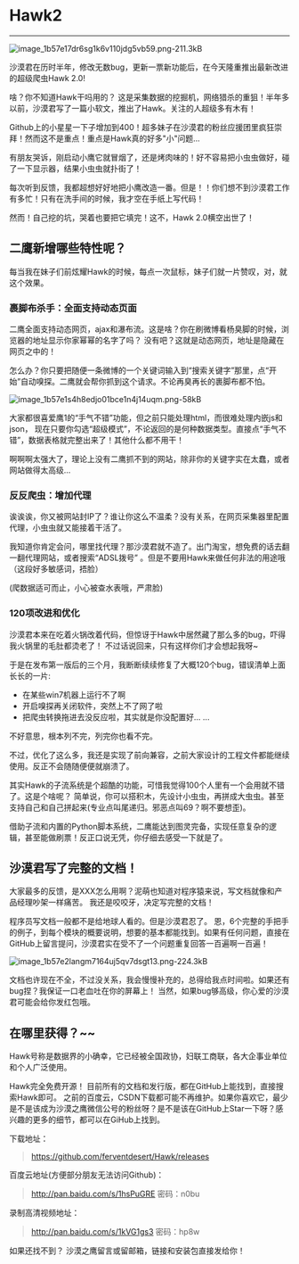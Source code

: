 # Hawk2
---

![image_1b57e17dr6sg1k6v110jdg5vb59.png-211.3kB](https://raw.githubusercontent.com/ferventdesert/Hawk/master/Docs/imgs/image_1b57e17dr6sg1k6v110jdg5vb59.png-211.3kB.png)

沙漠君在历时半年，修改无数bug，更新一票新功能后，在今天隆重推出最新改进的超级爬虫Hawk 2.0!



啥？你不知道Hawk干吗用的？ 这是采集数据的挖掘机，网络猎杀的重狙！半年多以前，沙漠君写了一篇小软文，推出了Hawk。关注的人超级多有木有！

 Github上的小星星一下子增加到400！超多妹子在沙漠君的粉丝应援团里疯狂崇拜！然而这不是重点！重点是Hawk真的好多"小"问题...

有朋友哭诉，刚启动小鹰它就冒烟了，还是烤肉味的！好不容易把小虫虫做好，碰了一下显示器，结果小虫虫就扑街了！

每次听到反馈，我都超想好好地把小鹰改造一番。但是！！你们想不到沙漠君工作有多忙！只有在洗手间的时候，我才空在手纸上写代码！

然而！自己挖的坑，哭着也要把它填完！这不，Hawk 2.0横空出世了！

## 二鹰新增哪些特性呢？

每当我在妹子们前炫耀Hawk的时候，每点一次鼠标，妹子们就一片赞叹，对，就这个效果。

### 裹脚布杀手：全面支持动态页面

二鹰全面支持动态网页，ajax和瀑布流。这是啥？你在刷微博看杨臭脚的时候，浏览器的地址显示你家幂幂的名字了吗？ 没有吧？这就是动态网页，地址是隐藏在网页之中的！

怎么办？你只要把随便一条微博的一个关键词输入到“搜索关键字”那里，点“开始”自动嗅探。二鹰就会帮你抓到这个请求。不论再臭再长的裹脚布都不怕。

![image_1b57e1s4h8edjo01bce1n4j14uqm.png-58kB](https://raw.githubusercontent.com/ferventdesert/Hawk/master/Docs/imgs/image_1b57e1s4h8edjo01bce1n4j14uqm.png-58kB.png)

大家都很喜爱鹰1的“手气不错”功能，但之前只能处理html，而很难处理内嵌js和json， 现在只要你勾选“超级模式”，不论返回的是何种数据类型。直接点“手气不错”，数据表格就完整出来了！其他什么都不用干！

啊啊啊太强大了，理论上没有二鹰抓不到的网站，除非你的关键字实在太蠢，或者网站做得太高级...

### 反反爬虫：增加代理

诶诶诶，你又被网站封IP了？谁让你这么不温柔？没有关系，在网页采集器里配置代理，小虫虫就又能接着干活了。  

我知道你肯定会问，哪里找代理？那沙漠君就不造了。出门淘宝，想免费的话去翻一翻代理网站，或者搜索“ADSL拨号” 。但是不要用Hawk来做任何非法的用途哦（这段好多敏感词，捂脸）

(爬数据适可而止，小心被查水表哦，严肃脸)

### 120项改进和优化

沙漠君本来在吃着火锅改着代码，但惊讶于Hawk中居然藏了那么多的bug，吓得我火锅里的毛肚都烫老了！ 不过话说回来，只有这样你们才会想起我呀~

于是在发布第一版后的三个月，我断断续续修复了大概120个bug，错误清单上面长长的一片:

- 在某些win7机器上运行不了啊
- 开启嗅探再关闭软件，突然上不了网了啦
- 把爬虫转换拖进去没反应啦，其实就是你没配置好...
...

不好意思，根本列不完，列完你也看不完。

不过，优化了这么多，我还是实现了前向兼容，之前大家设计的工程文件都能继续使用。反正不会随随便便就崩溃了。

其实Hawk的子流系统是个超酷的功能，可惜我觉得100个人里有一个会用就不错了。这是个啥呢？ 简单说，你可以搭积木，先设计小虫虫，再拼成大虫虫。甚至支持自己和自己拼起来(专业点叫尾递归。邪恶点叫69？啊不要想歪)。

借助子流和内置的Python脚本系统，二鹰能达到图灵完备，实现任意复杂的逻辑，甚至能做刷票！反正口说无凭，你仔细去感受一下就是了。

## 沙漠君写了完整的文档！

大家最多的反馈，是XXX怎么用啊？泥萌也知道对程序猿来说，写文档就像和产品经理吵架一样痛苦。 我还是咬咬牙，决定写完整的文档！

程序员写文档一般都不是给地球人看的。但是沙漠君忍了。 恩，6个完整的手把手的例子，到每个模块的概要说明，想要的基本都能找到。如果有任何问题，直接在GitHub上留言提问，沙漠君实在受不了一个问题重复回答一百遍啊一百遍！

![image_1b57e2langm7164uj5qv7dsgt13.png-224.3kB](https://raw.githubusercontent.com/ferventdesert/Hawk/master/Docs/imgs/image_1b57e2langm7164uj5qv7dsgt13.png-224.3kB.png)

文档也许现在不全，不过没关系，我会慢慢补充的，总得给我点时间啦。如果还有bug捏？我保证一口老血吐在你的屏幕上！ 当然，如果bug够高级，你心爱的沙漠君可能会给你发红包哦。

## 在哪里获得？~~

Hawk号称是数据界的小确幸，它已经被全国政协，妇联工商联，各大企事业单位和个人广泛使用。

Hawk完全免费开源！ 目前所有的文档和发行版，都在GitHub上能找到，直接搜索Hawk即可。 之前的百度云，CSDN下载都可能不再维护。如果你喜欢它，最少是不是该成为沙漠之鹰微信公号的粉丝呀？是不是该在GitHub上Star一下呀？感兴趣的更多的细节，都可以在GiHub上找到。

下载地址：

> https://github.com/ferventdesert/Hawk/releases

百度云地址(方便部分朋友无法访问Github)：

> http://pan.baidu.com/s/1hsPuGRE 密码：n0bu

录制高清视频地址：

> http://pan.baidu.com/s/1kVG1gs3 密码：hp8w



如果还找不到？ 沙漠之鹰留言或留邮箱，链接和安装包直接发给你！


  [1]: http://static.zybuluo.com/buptzym/u38igawl6n0fogip19ivlj8l/image_1b57e17dr6sg1k6v110jdg5vb59.png
  [2]: http://static.zybuluo.com/buptzym/am6qg3b1ms940cpqks9bz40n/image_1b57e1s4h8edjo01bce1n4j14uqm.png
  [3]: http://static.zybuluo.com/buptzym/jec1kfi9yxvp90zwi5060iyy/image_1b57e2langm7164uj5qv7dsgt13.png
  [4]: http://static.zybuluo.com/buptzym/z35etvbi1v9eqqpa2jzzd61h/image_1b57e5dr9rdljomjkj1huu117t1g.png